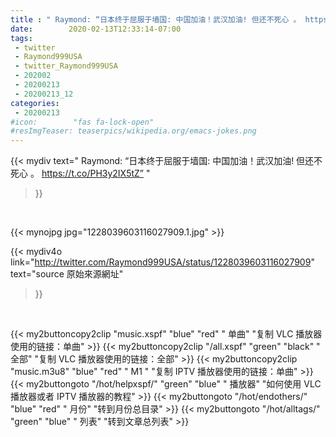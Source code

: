 ```yaml
---
title : " Raymond: “日本终于屈服于墙国: 中国加油！武汉加油! 但还不死心 。 https://t.co/PH3y2IX5tZ”  "
date:        2020-02-13T12:33:14-07:00
tags:
 - twitter
 - Raymond999USA
 - twitter_Raymond999USA
 - 202002
 - 20200213
 - 20200213_12
categories:
 - 20200213
#icon:        "fas fa-lock-open"
#resImgTeaser: teaserpics/wikipedia.org/emacs-jokes.png
---
```


{{< mydiv text=" Raymond: “日本终于屈服于墙国: 中国加油！武汉加油! 但还不死心 。 https://t.co/PH3y2IX5tZ”  "
>}}
<br>


 {{< mynojpg jpg="1228039603116027909.1.jpg" >}}<br> 



{{< mydiv4o link="http://twitter.com/Raymond999USA/status/1228039603116027909"
text="source 原始來源網址"
>}}


<br>



{{< my2buttoncopy2clip "music.xspf"        "blue"   "red"    " 单曲"  "复制 VLC 播放器使用的链接：单曲" >}} {{< my2buttoncopy2clip "/all.xspf"         "green"  "black"  " 全部"  "复制 VLC 播放器使用的链接：全部" >}} {{< my2buttoncopy2clip "music.m3u8"        "blue"   "red"    " M1 "    "复制 IPTV 播放器使用的链接：单曲" >}} {{< my2buttongoto      "/hot/helpxspf/"    "green"  "blue"   " 播放器" "如何使用 VLC 播放器或者 IPTV 播放器的教程" >}} {{< my2buttongoto      "/hot/endothers/"   "blue"   "red"    " 月份"   "转到月份总目录" >}} {{< my2buttongoto      "/hot/alltags/"     "green"  "blue"   " 列表"   "转到文章总列表" >}} 
